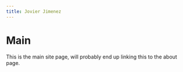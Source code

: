```yaml
---
title: Jovier Jimenez
---
```

# Main
This is the main site page, will probably end up linking this to the about page.
